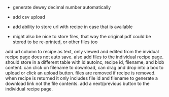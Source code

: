  - generate dewey decimal number automatically
 - add csv upload
 
 - add ability to store url with recipe in case that is available
 - might also be nice to store files, that way the original pdf could be stored to be re-printed, or other files too


add url column to recipe as text, only viewed and edited from the invidual recipe page does not auto save. also add files to the individual recipe page. should store in a different table with id autoinc, recipe id, filename, and blob content. can click on filename to download, can drag and drop into a box to upload or click an upload button. files are removed if recipe is removed. when recipe is returned it only includes file id and filename to generate a download link not the file contents. add a next/previous button to the individual recipe page.